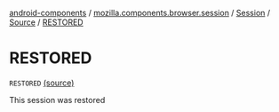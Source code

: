[android-components](../../../index.md) / [mozilla.components.browser.session](../../index.md) / [Session](../index.md) / [Source](index.md) / [RESTORED](./-r-e-s-t-o-r-e-d.md)

# RESTORED

`RESTORED` [(source)](https://github.com/mozilla-mobile/android-components/blob/master/components/browser/session/src/main/java/mozilla/components/browser/session/Session.kt#L184)

This session was restored

